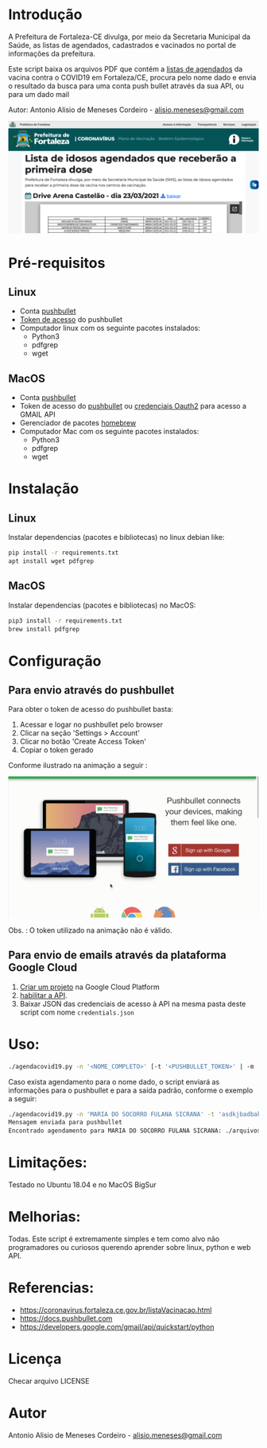 # Introdução

A Prefeitura de Fortaleza-CE divulga, por meio da Secretaria Municipal da Saúde, as listas de agendados, cadastrados e vacinados no portal de informações da prefeitura.

Este script baixa os arquivos PDF que contém a [listas de agendados](https://coronavirus.fortaleza.ce.gov.br/vacinacao.html) da vacina contra o COVID19 em Fortaleza/CE, procura pelo nome dado e envia o resultado da busca para uma conta push bullet através da sua API, ou para um dado mail

Autor: Antonio Alisio de Meneses Cordeiro - alisio.meneses@gmail.com

![Screenshot](screenshot-coronaportal.png)

# Pré-requisitos

## Linux
* Conta [pushbullet](https://www.pushbullet.com)
* [Token de acesso](https://docs.pushbullet.com) do pushbullet
* Computador linux com os seguinte pacotes instalados:
  * Python3
  * pdfgrep
  * wget

## MacOS
* Conta [pushbullet](https://www.pushbullet.com)
* Token de acesso do [pushbullet](https://docs.pushbullet.com) ou [credenciais Oauth2](https://developers.google.com/workspace/guides/create-credentials) para acesso a GMAIL API
* Gerenciador de pacotes [homebrew](https://brew.sh)
* Computador Mac com os seguinte pacotes instalados:
  * Python3
  * pdfgrep
  * wget

# Instalação

## Linux

Instalar dependencias (pacotes e bibliotecas) no linux debian like:
```sh
pip install -r requirements.txt
apt install wget pdfgrep
```
## MacOS

Instalar dependencias (pacotes e bibliotecas) no MacOS:
```sh
pip3 install -r requirements.txt
brew install pdfgrep
```

# Configuração

## Para envio através do pushbullet
Para obter o token de acesso do pushbullet basta:

1. Acessar e logar no pushbullet pelo browser
1. Clicar na seção 'Settings > Account'
1. Clicar no botão 'Create Access Token'
1. Copiar o token gerado

Conforme ilustrado na animação a seguir :

![](pushbullet_access_token.gif)

Obs. : O token utilizado na animação não é válido.

## Para envio de emails através da plataforma Google Cloud

1. [Criar um projeto](https://developers.google.com/workspace/guides/create-project) na Google Cloud Platform
1. [habilitar a API](https://developers.google.com/workspace/guides/create-credentials).
1. Baixar JSON das credenciais de acesso à API na mesma pasta deste script com nome `credentials.json`

# Uso:

```sh
./agendacovid19.py -n '<NOME_COMPLETO>' [-t '<PUSHBULLET_TOKEN>' | -m '<emaildedestino@mail.com>']
```

Caso exista agendamento para o nome dado, o script enviará as informações para o pushbullet e para a saída padrão, conforme o exemplo a seguir:

```sh
./agendacovid19.py -n 'MARIA DO SOCORRO FULANA SICRANA' -t 'asdkjbadbakjbdbkad -m fulano@mail.com'
Mensagem enviada para pushbullet
Encontrado agendamento para MARIA DO SOCORRO FULANA SICRANA: ./arquivos_baixados/03.04Lista_Agendados_03.04.pdf:63.0      MARIA DO SOCORRO FULANA SICRANA                ALDEOTA                UAPS DR. ROBERTO DA SILVA BRUNO        2021-04-03   10:00:00   1   1956-11-19
```

# Limitações:

Testado no Ubuntu 18.04 e no MacOS BigSur

# Melhorias:

Todas. Este script é extremamente simples e tem como alvo não programadores ou
curiosos querendo aprender sobre linux, python e web API.

# Referencias:

* https://coronavirus.fortaleza.ce.gov.br/listaVacinacao.html
* https://docs.pushbullet.com
* https://developers.google.com/gmail/api/quickstart/python

# Licença

Checar arquivo LICENSE

# Autor

Antonio Alisio de Meneses Cordeiro - alisio.meneses@gmail.com
